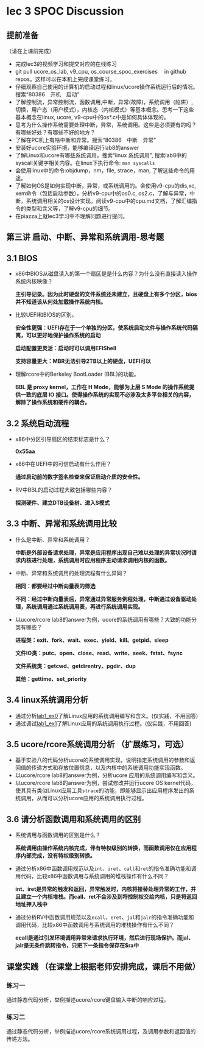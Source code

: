 # lec 3 SPOC Discussion

## **提前准备**
（请在上课前完成）


 - 完成lec3的视频学习和提交对应的在线练习
 - git pull ucore_os_lab, v9_cpu, os_course_spoc_exercises  　in github repos。这样可以在本机上完成课堂练习。
 - 仔细观察自己使用的计算机的启动过程和linux/ucore操作系统运行后的情况。搜索“80386　开机　启动”
 - 了解控制流，异常控制流，函数调用,中断，异常(故障)，系统调用（陷阱）,切换，用户态（用户模式），内核态（内核模式）等基本概念。思考一下这些基本概念在linux, ucore, v9-cpu中的os*.c中是如何具体体现的。
 - 思考为什么操作系统需要处理中断，异常，系统调用。这些是必须要有的吗？有哪些好处？有哪些不好的地方？
 - 了解在PC机上有啥中断和异常。搜索“80386　中断　异常”
 - 安装好ucore实验环境，能够编译运行lab8的answer
 - 了解Linux和ucore有哪些系统调用。搜索“linux 系统调用", 搜索lab8中的syscall关键字相关内容。在linux下执行命令: ```man syscalls```
 - 会使用linux中的命令:objdump，nm，file, strace，man, 了解这些命令的用途。
 - 了解如何OS是如何实现中断，异常，或系统调用的。会使用v9-cpu的dis,xc, xem命令（包括启动参数），分析v9-cpu中的os0.c, os2.c，了解与异常，中断，系统调用相关的os设计实现。阅读v9-cpu中的cpu.md文档，了解汇编指令的类型和含义等，了解v9-cpu的细节。
 - 在piazza上就lec3学习中不理解问题进行提问。

## 第三讲 启动、中断、异常和系统调用-思考题

## 3.1 BIOS
- x86中BIOS从磁盘读入的第一个扇区是是什么内容？为什么没有直接读入操作系统内核映像？

  **主引导记录。因为此时硬盘的文件系统还未建立，且硬盘上有多个分区，bios并不知道该从何处加载操作系统内核。**

- 比较UEFI和BIOS的区别。

  **安全性更强：UEFI存在于一个单独的分区，使系统启动文件与操作系统代码隔离，可以更好地保护操作系统的启动**

  **启动配置更灵活：启动时可以调用EFIShell**

  **支持容量更大：MBR无法引导2TB以上的硬盘，UEFI可以**

- 理解rcore中的Berkeley BootLoader (BBL)的功能。

  **BBL 是 proxy kernel，工作在 H Mode，能够为上层 S Mode 的操作系统提供一致的底层 IO 接口。使得操作系统的实现不必涉及太多平台相关的内容，解除了操作系统和硬件的耦合。**



## 3.2 系统启动流程

- x86中分区引导扇区的结束标志是什么？

  **0x55aa**

- x86中在UEFI中的可信启动有什么作用？

  **通过启动前的数字签名检查来保证启动介质的安全性。**

- RV中BBL的启动过程大致包括哪些内容？

  **探测硬件、建立DTB设备树、进入S模式**

## 3.3 中断、异常和系统调用比较
- 什么是中断、异常和系统调用？

  **中断是外部设备请求处理，异常是应用程序出现自己难以处理的异常状况时请求内核进行处理，系统调用时应用程序主动请求调用内核的函数。**

- 中断、异常和系统调用的处理流程有什么异同？

  **相同：都要经过中断向量表的筛选**

  **不同：经过中断向量表后，异常通过异常服务例程处理，中断通过设备驱动处理，系统调用通过系统调用表，再进行系统调用实现。**

- 以ucore/rcore lab8的answer为例，ucore的系统调用有哪些？大致的功能分类有哪些？

  **进程类：exit、fork、wait、exec、yield、kill、getpid、sleep**

  **文件IO类：putc、open、close、read、write、seek、fstat、fsync**

  **文件系统类：getcwd、getdirentry、pgdir、dup**

  **其他：gettime、set_priority**

  

## 3.4 linux系统调用分析
- 通过分析[lab1_ex0](https://github.com/chyyuu/ucore_lab/blob/master/related_info/lab1/lab1-ex0.md)了解Linux应用的系统调用编写和含义。(仅实践，不用回答)
- 通过调试[lab1_ex1](https://github.com/chyyuu/ucore_lab/blob/master/related_info/lab1/lab1-ex1.md)了解Linux应用的系统调用执行过程。(仅实践，不用回答)


## 3.5 ucore/rcore系统调用分析 （扩展练习，可选）
-  基于实验八的代码分析ucore的系统调用实现，说明指定系统调用的参数和返回值的传递方式和存放位置信息，以及内核中的系统调用功能实现函数。
- 以ucore/rcore lab8的answer为例，分析ucore 应用的系统调用编写和含义。
- 以ucore/rcore lab8的answer为例，尝试修改并运行ucore OS kernel代码，使其具有类似Linux应用工具`strace`的功能，即能够显示出应用程序发出的系统调用，从而可以分析ucore应用的系统调用执行过程。


## 3.6 请分析函数调用和系统调用的区别
- 系统调用与函数调用的区别是什么？

  **系统调用由操作系统内核完成，伴有特权级别的转换，而函数调用仅在应用程序内部完成，没有特权级别转换。**

- 通过分析x86中函数调用规范以及`int`、`iret`、`call`和`ret`的指令准确功能和调用代码，比较x86中函数调用与系统调用的堆栈操作有什么不同？

  **int、iret是异常的触发和返回，异常触发时，内核将接替处理异常的工作，并且建立一个内核堆栈。而call、ret不会涉及到将控制权交给内核，只是将返回地址押入栈中**

- 通过分析RV中函数调用规范以及`ecall`、`eret`、`jal`和`jalr`的指令准确功能和调用代码，比较x86中函数调用与系统调用的堆栈操作有什么不同？

  **ecall是通过引发环境调用异常来请求执行环境，然后进行现场保护。而jal、jalr是无条件跳转指令，只把下一条指令保存在$ra中**


## 课堂实践 （在课堂上根据老师安排完成，课后不用做）
### 练习一
通过静态代码分析，举例描述ucore/rcore键盘输入中断的响应过程。

### 练习二
通过静态代码分析，举例描述ucore/rcore系统调用过程，及调用参数和返回值的传递方法。
